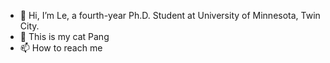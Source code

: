 - 👋 Hi, I’m Le, a fourth-year Ph.D. Student at University of Minnesota, Twin City.
- 👀 This is my cat Pang
- 📫 How to reach me 

<!---
PL97/PL97 is a ✨ special ✨ repository because its `README.md` (this file) appears on your GitHub profile.
You can click the Preview link to take a look at your changes.
--->
